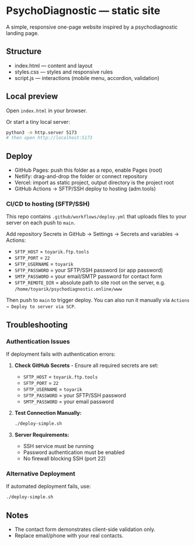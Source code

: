 # PsychoDiagnostic — static site

A simple, responsive one-page website inspired by a psychodiagnostic landing page.

## Structure

- index.html — content and layout
- styles.css — styles and responsive rules
- script.js — interactions (mobile menu, accordion, validation)

## Local preview

Open `index.html` in your browser.

Or start a tiny local server:

```bash
python3 -m http.server 5173
# then open http://localhost:5173
```

## Deploy

- GitHub Pages: push this folder as a repo, enable Pages (root)
- Netlify: drag-and-drop the folder or connect repository
- Vercel: import as static project, output directory is the project root
- GitHub Actions → SFTP/SSH deploy to hosting (adm.tools)

### CI/CD to hosting (SFTP/SSH)

This repo contains `.github/workflows/deploy.yml` that uploads files to your server on each push to `main`.

Add repository Secrets in GitHub → Settings → Secrets and variables → Actions:

- `SFTP_HOST` = `toyarik.ftp.tools`
- `SFTP_PORT` = `22`
- `SFTP_USERNAME` = `toyarik`
- `SFTP_PASSWORD` = your SFTP/SSH password (or app password)
- `SMTP_PASSWORD` = your email/SMTP password for contact form
- `SFTP_REMOTE_DIR` = absolute path to site root on the server, e.g. `/home/toyarik/psychodiagnostic.online/www`

Then push to `main` to trigger deploy. You can also run it manually via `Actions → Deploy to server via SCP`.

## Troubleshooting

### Authentication Issues
If deployment fails with authentication errors:

1. **Check GitHub Secrets** - Ensure all required secrets are set:
   - `SFTP_HOST` = `toyarik.ftp.tools`
   - `SFTP_PORT` = `22`
   - `SFTP_USERNAME` = `toyarik`
   - `SFTP_PASSWORD` = your SFTP/SSH password
   - `SMTP_PASSWORD` = your email password

2. **Test Connection Manually:**
   ```bash
   ./deploy-simple.sh
   ```

3. **Server Requirements:**
   - SSH service must be running
   - Password authentication must be enabled
   - No firewall blocking SSH (port 22)

### Alternative Deployment
If automated deployment fails, use:
```bash
./deploy-simple.sh
```

## Notes

- The contact form demonstrates client-side validation only.
- Replace email/phone with your real contacts.

